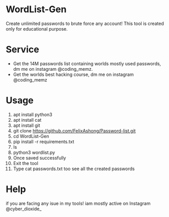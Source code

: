 # WordList-Gen
Create unlimited passwords to brute force any account! This tool is created only for educational purpose.

# Service
* Get the 14M passwords list containing worlds mostly used passwords, dm me on instagram @coding_memz.
* Get the worlds best hacking course, dm me on instagram @coding_memz
# Usage
1. apt install python3
2. apt install cat
3. apt install git
4. git clone https://github.com/FelixAshong/Password-list.git
5. cd WordList-Gen
6. pip install -r requirements.txt
7. ls
8. python3 wordlist.py
9. Once saved successfully
10. Exit the tool
11. Type cat passwords.txt too see all the created passwords

# Help
if you are facing any isue in my tools! iam mostly active on Instagram @cyber_dioxide_

